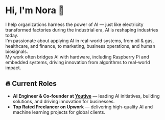 # Hi, I'm Nora 👋

I help organizations harness the power of AI — just like electricity transformed factories during the industrial era, AI is reshaping industries today.  
I'm passionate about applying AI in real-world systems, from oil & gas, healthcare, and finance, to marketing, business operations, and human biosignals.  
My work often bridges AI with hardware, including Raspberry Pi and embedded systems, driving innovation from algorithms to real-world impact.


## 🔥 Current Roles

- **AI Engineer & Co-founder at [Youtive](#)** — leading AI initiatives, building solutions, and driving innovation for businesses.
- **Top Rated Freelancer on Upwork** — delivering high-quality AI and machine learning projects for global clients.
